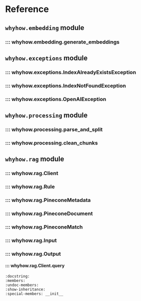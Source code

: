 # Reference

## `whyhow.embedding` module
### ::: whyhow.embedding.generate_embeddings

## `whyhow.exceptions` module
### ::: whyhow.exceptions.IndexAlreadyExistsException
### ::: whyhow.exceptions.IndexNotFoundException
### ::: whyhow.exceptions.OpenAIException

## `whyhow.processing` module
### ::: whyhow.processing.parse_and_split
### ::: whyhow.processing.clean_chunks

## `whyhow.rag` module
### ::: whyhow.rag.Client
### ::: whyhow.rag.Rule
### ::: whyhow.rag.PineconeMetadata
### ::: whyhow.rag.PineconeDocument
### ::: whyhow.rag.PineconeMatch
### ::: whyhow.rag.Input
### ::: whyhow.rag.Output

#### ::: whyhow.rag.Client.query
    :docstring:
    :members:
    :undoc-members:
    :show-inheritance:
    :special-members: __init__
